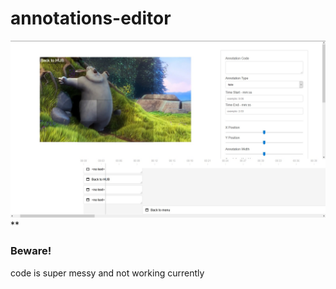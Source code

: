 # annotations-editor

![Screenshot](https://github.com/afrmtbl/annotations-editor/blob/master/screenshot.jpg)**

### Beware!

code is super messy and not working currently
